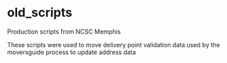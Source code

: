 # old_scripts
Production scripts from NCSC Memphis

These scripts were used to move delivery point validation data used by the moversguide process to update address data 
 
